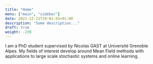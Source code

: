 ```yaml
---
title: "Home"
menu: ["main", "sidebar"]
date: 2021-12-21T19:01:53+01:00
description: "Some description..."
draft: true
weight: -230
---
```


I am a PhD student supervised by Nicolas GAST at Université Grenoble Alpes. My fields of interest develop around Mean Field methods with applications to large scale stochastic systems and online learning.